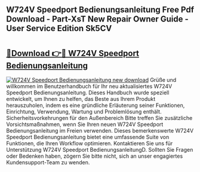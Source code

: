 ## W724V Speedport Bedienungsanleitung Free Pdf Download - Part-XsT New Repair Owner Guide - User Service Edition Sk5CV

# <h2><a href="http://df2h2w.blite.top/?on=W724V+Speedport+Bedienungsanleitung">🔗Download 👉🔴 W724V Speedport Bedienungsanleitung</a></h2>

[![W724V Speedport Bedienungsanleitung new download](https://i.imgur.com/lujVjoI.png)](http://df2h2w.blite.top/?on=W724V+Speedport+Bedienungsanleitung)
Grüße und willkommen im Benutzerhandbuch für Ihr neu aktualisiertes W724V Speedport Bedienungsanleitung. Dieses Handbuch wurde speziell entwickelt, um Ihnen zu helfen, das Beste aus Ihrem Produkt herauszuholen, indem es eine gründliche Erläuterung seiner Funktionen, Einrichtung, Verwendung, Wartung und Problemlösung enthält. Sicherheitsvorkehrungen für den Außenbereich Bitte treffen Sie zusätzliche Vorsichtsmaßnahmen, wenn Sie Ihren neuen W724V Speedport Bedienungsanleitung im Freien verwenden. Dieses bemerkenswerte W724V Speedport Bedienungsanleitung bietet eine umfassende Suite von Funktionen, die Ihren Workflow optimieren. Kontaktieren Sie uns für Unterstützung W724V Speedport BedienungsanleitungD. Sollten Sie Fragen oder Bedenken haben, zögern Sie bitte nicht, sich an unser engagiertes Kundensupport-Team zu wenden.
